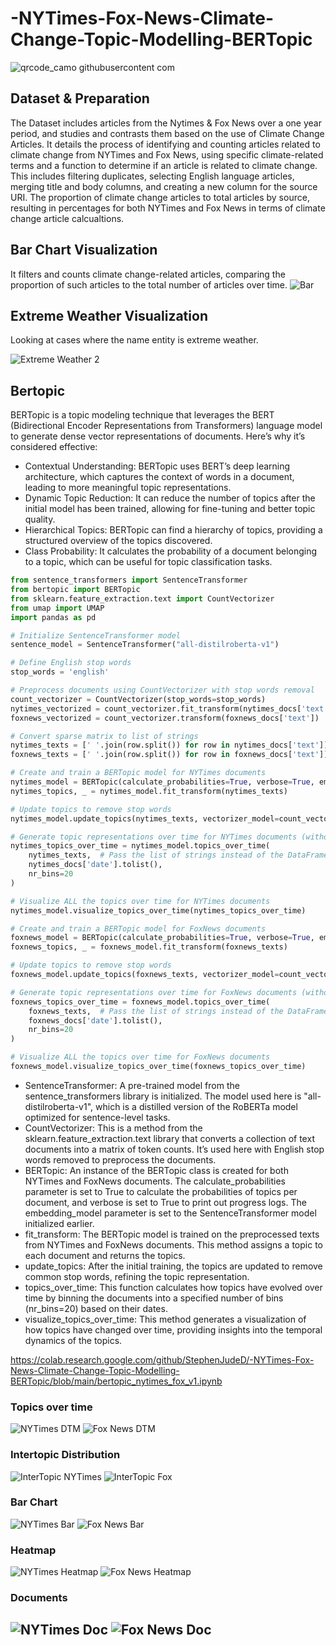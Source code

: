 # -NYTimes-Fox-News-Climate-Change-Topic-Modelling-BERTopic

![qrcode_camo githubusercontent com](https://github.com/StephenJudeD/-NYTimes-Fox-News-Climate-Change-Topic-Modelling-BERTopic/assets/105487389/6f0fb9a8-cdba-4508-a03a-751f36fb1aca)

## Dataset & Preparation
The Dataset includes articles from the Nytimes & Fox News over a one year period, and studies and contrasts them based on the use of Climate Change Articles. It details the process of identifying and counting articles related to climate change from NYTimes and Fox News, using specific climate-related terms and a function to determine if an article is related to climate change. This includes filtering duplicates, selecting English language articles, merging title and body columns, and creating a new column for the source URI.  The proportion of climate change articles to total articles by source, resulting in percentages for both NYTimes and Fox News in terms of climate change article calcualtions.


## Bar Chart Visualization 
It filters and counts climate change-related articles, comparing the proportion of such articles to the total number of articles over time.
![Bar](./images_png/bar.png)

## Extreme Weather Visualization
Looking at cases where the name entity is extreme weather.

![Extreme Weather 2](./images_png/ex_weather.png)

## Bertopic 

BERTopic is a topic modeling technique that leverages the BERT (Bidirectional Encoder Representations from Transformers) language model to generate dense vector representations of documents. Here’s why it’s considered effective:

- Contextual Understanding: BERTopic uses BERT’s deep learning architecture, which captures the context of words in a document, leading to more meaningful topic representations.
- Dynamic Topic Reduction: It can reduce the number of topics after the initial model has been trained, allowing for fine-tuning and better topic quality.
- Hierarchical Topics: BERTopic can find a hierarchy of topics, providing a structured overview of the topics discovered.
- Class Probability: It calculates the probability of a document belonging to a topic, which can be useful for topic classification tasks.

```python
from sentence_transformers import SentenceTransformer
from bertopic import BERTopic
from sklearn.feature_extraction.text import CountVectorizer
from umap import UMAP
import pandas as pd

# Initialize SentenceTransformer model
sentence_model = SentenceTransformer("all-distilroberta-v1")

# Define English stop words
stop_words = 'english'

# Preprocess documents using CountVectorizer with stop words removal
count_vectorizer = CountVectorizer(stop_words=stop_words)
nytimes_vectorized = count_vectorizer.fit_transform(nytimes_docs['text'])
foxnews_vectorized = count_vectorizer.transform(foxnews_docs['text'])

# Convert sparse matrix to list of strings
nytimes_texts = [' '.join(row.split()) for row in nytimes_docs['text']]
foxnews_texts = [' '.join(row.split()) for row in foxnews_docs['text']]

# Create and train a BERTopic model for NYTimes documents
nytimes_model = BERTopic(calculate_probabilities=True, verbose=True, embedding_model=sentence_model)
nytimes_topics, _ = nytimes_model.fit_transform(nytimes_texts)

# Update topics to remove stop words
nytimes_model.update_topics(nytimes_texts, vectorizer_model=count_vectorizer)

# Generate topic representations over time for NYTimes documents (without top_n_topics)
nytimes_topics_over_time = nytimes_model.topics_over_time(
    nytimes_texts,  # Pass the list of strings instead of the DataFrame
    nytimes_docs['date'].tolist(),
    nr_bins=20
)

# Visualize ALL the topics over time for NYTimes documents
nytimes_model.visualize_topics_over_time(nytimes_topics_over_time)

# Create and train a BERTopic model for FoxNews documents
foxnews_model = BERTopic(calculate_probabilities=True, verbose=True, embedding_model=sentence_model)
foxnews_topics, _ = foxnews_model.fit_transform(foxnews_texts)

# Update topics to remove stop words
foxnews_model.update_topics(foxnews_texts, vectorizer_model=count_vectorizer)

# Generate topic representations over time for FoxNews documents (without top_n_topics)
foxnews_topics_over_time = foxnews_model.topics_over_time(
    foxnews_texts,  # Pass the list of strings instead of the DataFrame
    foxnews_docs['date'].tolist(),
    nr_bins=20
)

# Visualize ALL the topics over time for FoxNews documents
foxnews_model.visualize_topics_over_time(foxnews_topics_over_time)
```

- SentenceTransformer: A pre-trained model from the sentence_transformers library is initialized. The model used here is "all-distilroberta-v1", which is a distilled version of the RoBERTa model optimized for sentence-level tasks.
- CountVectorizer: This is a method from the sklearn.feature_extraction.text library that converts a collection of text documents into a matrix of token counts. It’s used here with English stop words removed to preprocess the documents.
- BERTopic: An instance of the BERTopic class is created for both NYTimes and FoxNews documents. The calculate_probabilities parameter is set to True to calculate the probabilities of topics per document, and verbose is set to True to print out progress logs. The embedding_model parameter is set to the SentenceTransformer model initialized earlier.
- fit_transform: The BERTopic model is trained on the preprocessed texts from NYTimes and FoxNews documents. This method assigns a topic to each document and returns the topics.
- update_topics: After the initial training, the topics are updated to remove common stop words, refining the topic representation.
- topics_over_time: This function calculates how topics have evolved over time by binning the documents into a specified number of bins (nr_bins=20) based on their dates.
- visualize_topics_over_time: This method generates a visualization of how topics have changed over time, providing insights into the temporal dynamics of the topics.

https://colab.research.google.com/github/StephenJudeD/-NYTimes-Fox-News-Climate-Change-Topic-Modelling-BERTopic/blob/main/bertopic_nytimes_fox_v1.ipynb

### Topics over time
![NYTimes DTM](./images_png/nytimes_dtm.png)
![Fox News DTM](./images_png/foxnews_dtm.png)
### Intertopic Distribution
![InterTopic NYTimes](./images_png/intertopic_nytimes.png)
![InterTopic Fox](./images_png/intertopic_fox.png)
### Bar Chart
![NYTimes Bar](./images_png/nytimes_bar.png)
![Fox News Bar](./images_png/foxnews_bar.png)
### Heatmap
![NYTimes Heatmap](./images_png/nytimes_heatmap.png)
![Fox News Heatmap](./images_png/foxnews_heatmap.png)
### Documents
![NYTimes Doc](./images_png/nytimes_doc.png)
![Fox News Doc](./images_png/foxnews_doc.png)
---
